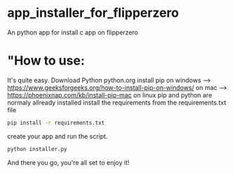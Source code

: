 # app_installer_for_flipperzero
An python app for install c app on flipperzero

# "How to use: 

It's quite easy. 
Download Python
python.org
install pip
on windows --> https://www.geeksforgeeks.org/how-to-install-pip-on-windows/
on mac --> https://phoenixnap.com/kb/install-pip-mac
on linux pip and python are normaly allready installed
install the requirements from the requirements.txt file
```bash
pip install -r requirements.txt
```
create your app
and run the script. 
```bash
python installer.py
```

And there you go, you're all set to enjoy it!

